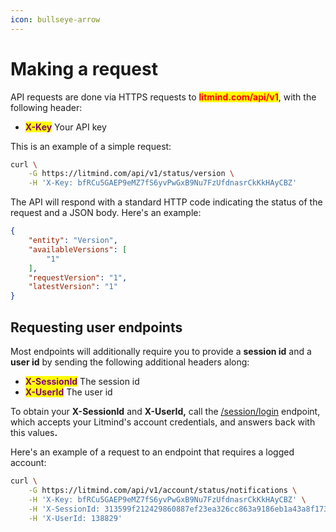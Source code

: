 ```yaml
---
icon: bullseye-arrow
---
```


# Making a request

API requests are done via HTTPS requests to <mark style="color:red;">**litmind.com/api/v1**</mark>, with the following header:

* <mark style="color:purple;">**X-Key**</mark> Your API key

This is an example of a simple request:

```bash
curl \
    -G https://litmind.com/api/v1/status/version \
    -H 'X-Key: bfRCu5GAEP9eMZ7fS6yvPwGxB9Nu7FzUfdnasrCkKkHAyCBZ'
```

The API will respond with a standard HTTP code indicating the status of the request and a JSON body. Here's an example:

```json
{
    "entity": "Version",
    "availableVersions": [
        "1"
    ],
    "requestVersion": "1",
    "latestVersion": "1"
}
```

## Requesting user endpoints

Most endpoints will additionally require you to provide a **session id** and a **user id** by sending the following additional headers along:

* <mark style="color:purple;">**X-SessionId**</mark> The session id
* <mark style="color:purple;">**X-UserId**</mark> The user id

To obtain your **X-SessionId** and **X-UserId,** call the [/session/login](../session/session/login.md) endpoint, which accepts your Litmind's account credentials, and answers back with this value&#x73;**.**

Here's an example of a request to an endpoint that requires a logged account:

```bash
curl \
    -G https://litmind.com/api/v1/account/status/notifications \
    -H 'X-Key: bfRCu5GAEP9eMZ7fS6yvPwGxB9Nu7FzUfdnasrCkKkHAyCBZ' \
    -H 'X-SessionId: 313599f212429860887ef23ea326cc863a9186eb1a43a8f1739a1815ebe2a588' \
    -H 'X-UserId: 138829'
```

